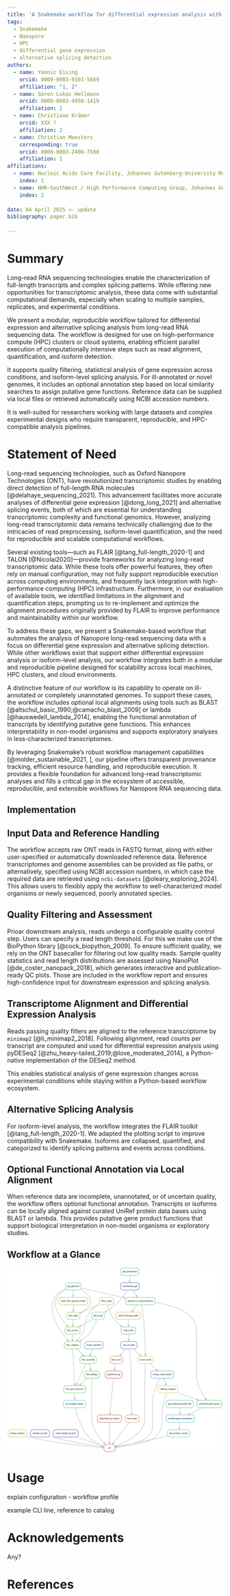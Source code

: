 ```yaml
---
title: 'A Snakemake workflow for differential expression analysis with alternative splicing detection using long-read data'
tags:
  - Snakemake
  - Nanopore
  - HPC
  - differential gene expression
  - alternative splicing detection
authors:
  - name: Yannic Eising
    orcid: 0009-0003-9103-5689
    affiliation: "1, 2"
  - name: Sören Lukas Hellmann
    orcid: 0000-0003-4958-1419
    affiliation: 2
  - name: Christiane Krämer
    orcid: XXX ?
    affiliation: 2
  - name: Christian Meesters
    corresponding: true
    orcid: 0000-0003-2408-7588
    affiliation: 1
affiliations:
  - name: Nucleic Acids Core Facility, Johannes Gutenberg-University Mainz, Germany
    index: 1
  - name: NHR-SouthWest / High Performance Computing Group, Johannes Gutenberg-University   Mainz, Germany
    index: 2
   
date: 04 April 2025 <- update
bibliography: paper.bib

---
```


# Summary

Long-read RNA sequencing technologies enable the characterization of full-length transcripts and complex splicing patterns. While offering new opportunities for transcriptomic analysis, these data come with substantial computational demands, especially when scaling to multiple samples, replicates, and experimental conditions.

We present a modular, reproducible workflow tailored for differential expression and alternative splicing analysis from long-read RNA sequencing data.
The workflow is designed for use on high-performance compute (HPC) clusters or cloud systems, enabling efficient parallel execution of computationally intensive steps such as read alignment, quantification, and isoform detection.

It supports quality filtering, statistical analysis of gene expression across conditions, and isoform-level splicing analysis. For ill-annotated or novel genomes, it includes an optional annotation step based on local similarity searches to assign putative gene functions.
Reference data can be supplied via local files or retrieved automatically using NCBI accession numbers.

It is well-suited for researchers working with large datasets and complex experimental designs who require transparent, reproducible, and HPC-compatible analysis pipelines.

# Statement of Need

Long-read sequencing technologies, such as Oxford Nanopore Technologies (ONT), have revolutionized transcriptomic studies by enabling direct detection of full-length RNA molecules [@delahaye_sequencing_2021].
This advancement facilitates more accurate analyses of differential gene expression [@dong_long_2021] and alternative splicing events, both of which are essential for understanding transcriptomic complexity and functional genomics.
However, analyzing long-read transcriptomic data remains technically challenging due to the intricacies of read preprocessing, isoform-level quantification, and the need for reproducible and scalable computational workflows.

Several existing tools—such as FLAIR [@tang_full-length_2020-1] and TALON [@Nicolai2020]—provide frameworks for analyzing long-read transcriptomic data.
While these tools offer powerful features, they often rely on manual configuration, may not fully support reproducible execution across computing environments, and frequently lack integration with high-performance computing (HPC) infrastructure.
Furthermore, in our evaluation of available tools, we identified limitations in the alignment and quantification steps, prompting us to re-implement and optimize the alignment procedures originally provided by FLAIR to improve performance and maintainability within our workflow.

To address these gaps, we present a Snakemake-based workflow that automates the analysis of Nanopore long-read sequencing data with a focus on differential gene expression and alternative splicing detection.
While other workflows exist that support either differential expression analysis or isoform-level analysis, our workflow integrates both in a modular and reproducible pipeline designed for scalability across local machines, HPC clusters, and cloud environments.

A distinctive feature of our workflow is its capability to operate on ill-annotated or completely unannotated genomes.
To support these cases, the workflow includes optional local alignments using tools such as BLAST [@altschul_basic_1990;@camacho_blast_2009] or lambda [@hauswedell_lambda_2014], enabling the functional annotation of transcripts by identifying putative gene functions.
This enhances interpretability in non-model organisms and supports exploratory analyses in less-characterized transcriptomes.

By leveraging Snakemake’s robust workflow management capabilities [@molder_sustainable_2021,
], our pipeline offers transparent provenance tracking, efficient resource handling, and reproducible execution.
It provides a flexible foundation for advanced long-read transcriptomic analyses and fills a critical gap in the ecosystem of accessible, reproducible, and extensible workflows for Nanopore RNA sequencing data.

## Implementation

## Input Data and Reference Handling

The workflow accepts raw ONT reads in FASTQ format, along with either user-specified or automatically downloaded reference data. Reference transcriptomes and genome assemblies can be provided as file paths, or alternatively, specified using NCBI accession numbers, in which case the required data are retrieved using `ncbi-datasets` [@oleary_exploring_2024].
This allows users to flexibly apply the workflow to well-characterized model organisms or newly sequenced, poorly annotated species.

## Quality Filtering and Assessment

Prioar downstream analysis, reads undergo a configurable quality control step. Users can specify a read length threshold. For this we make use of the BioPython library [@cock_biopython_2009]. To ensure sufficient quality, we rely on the ONT basecaller for filtering out low quality reads. Sample quality statistics and read length distributions are assessed using NanoPlot [@de_coster_nanopack_2018], which generates interactive and publication-ready QC plots. Those are included in the workflow report and ensures high-confidence input for downstream expression and splicing analysis.

## Transcriptome Alignment and Differential Expression Analysis

Reads passing quality filters are aligned to the reference transcriptome by `minimap2` [@li_minimap2_2018]. Following alignment, read counts per transcript are computed and used for differential expression analysis using pyDESeq2 [@zhu_heavy-tailed_2019;@love_moderated_2014], a Python-native implementation of the DESeq2 method.

This enables statistical analysis of gene expression changes across experimental conditions while staying within a Python-based workflow ecosystem.

## Alternative Splicing Analysis

For isoform-level analysis, the workflow integrates the FLAIR toolkit [@tang_full-length_2020-1]. We adapted the plotting script to improve compatibility with Snakemake. Isoforms are collapsed, quantified, and categorized to identify splicing patterns and events across conditions.

## Optional Functional Annotation via Local Alignment

When reference data are incomplete, unannotated, or of uncertain quality, the workflow offers optional functional annotation. Transcripts or isoforms can be locally aligned against curated UniRef protein data bases using BLAST or lambda. This provides putative gene product functions that support biological interpretation in non-model organisms or exploratory studies.

## Workflow at a Glance

![caption](rulegraph.svg)

# Usage

explain configuration - workflow profile

example CLI line, reference to catalog


# Acknowledgements

Any?

# References
